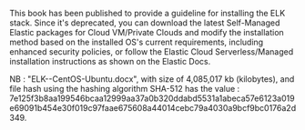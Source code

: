 This book has been published to provide a guideline for installing the ELK stack. Since it's deprecated, you can download the latest Self-Managed Elastic packages for Cloud VM/Private Clouds and modify the installation method based on the installed OS's current requirements, including enhanced security policies, or follow the Elastic Cloud Serverless/Managed installation instructions as shown on the Elastic Docs.

NB : "ELK--CentOS-Ubuntu.docx", with size of 4,085,017 kb (kilobytes), and file hash using the hashing algorithm SHA-512 has the value : 7e125f3b8aa199546bcaa12999aa37a0b320ddabd5531a1abeca57e6123a019e69091b454e30f019c97faae675608a44014cebc79a4030a9bcf9bc0176a2d349.

